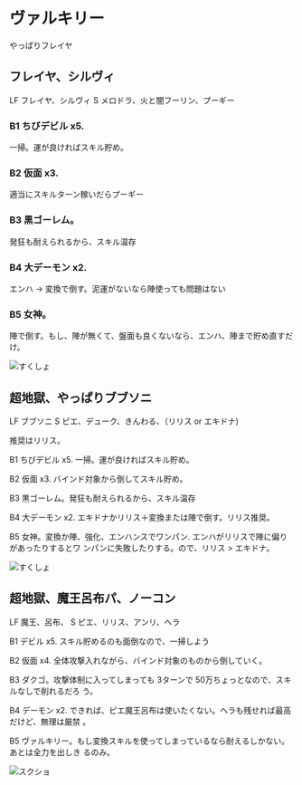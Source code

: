 # ヴァルキリー

やっぱりフレイヤ

## フレイヤ、シルヴィ

LF フレイヤ、シルヴィ
S  メロドラ、火と闇フーリン、プーギー

### B1 ちびデビル x5. 

一掃。運が良ければスキル貯め。

### B2 仮面 x3. 

適当にスキルターン稼いだらプーギー

### B3 黒ゴーレム。

発狂も耐えられるから、スキル温存

### B4 大デーモン x2. 

エンハ -> 変換で倒す。泥運がないなら陣使っても問題はない

### B5 女神。

陣で倒す。もし、陣が無くて、盤面も良くないなら、エンハ、陣まで貯め直すだけ。

![すくしょ](http://i.imgur.com/OUsmhwll.png)

## 超地獄、やっぱりブブソニ

LF ブブソニ
S ピエ、デューク、きんわる、（リリス or エキドナ)

推奨はリリス。

B1 ちびデビル x5. 一掃。運が良ければスキル貯め。

B2 仮面 x3. バインド対象から倒してスキル貯め。

B3 黒ゴーレム。発狂も耐えられるから、スキル温存

B4 大デーモン x2. エキドナかリリス＋変換または陣で倒す。リリス推奨。

B5 女神。変換か陣、強化、エンハンスでワンパン. エンハがリリスで陣に偏りがあったりするとワ
ンパンに失敗したりする。ので、リリス > エキドナ。

![すくしょ](http://i.imgur.com/vMQulcbl.jpg)

## 超地獄、魔王呂布パ、ノーコン

LF 魔王、呂布、
S ピエ、リリス、アンリ、ヘラ

B1 デビル x5. スキル貯めるのも面倒なので、一掃しよう

B2 仮面 x4. 全体攻撃入れながら、バインド対象のものから倒していく。

B3 ダクゴ。攻撃体制に入ってしまっても 3ターンで 50万ちょっとなので、スキルなしで削れるだろ
う。

B4 デーモン x2. できれば、ピエ魔王呂布は使いたくない。ヘラも残せれば最高だけど、無理は厳禁
。

B5 ヴァルキリー。もし変換スキルを使ってしまっているなら耐えるしかない。あとは全力を出しき
るのみ。


![スクショ](http://i.imgur.com/QVURR3Kl.jpg )

<!-- vim: set tw=90 filetype=markdown : -->

